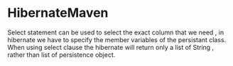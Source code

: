 # HibernateMaven
Select statement can be used to select the exact column that we need , in hibernate we have to specify the member variables
of the persistant class. 
When using select clause the hibernate will return only a list of String , rather than list of persistence object.
